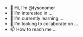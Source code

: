 - 👋 Hi, I’m @tysonomer
- 👀 I’m interested in ...
- 🌱 I’m currently learning ...
- 💞️ I’m looking to collaborate on ...
- 📫 How to reach me ...

<!---
tysonomer/tysonomer is a ✨ special ✨ repository because its `README.md` (this file) appears on your GitHub profile.
You can click the Preview link to take a look at your changes.
--->
